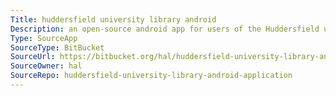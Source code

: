 ```yaml
---
Title: huddersfield university library android
Description: an open-source android app for users of the Huddersfield university library, using web scraping against a horizon portal (portable to other implementations)
Type: SourceApp
SourceType: BitBucket
SourceUrl: https://bitbucket.org/hal/huddersfield-university-library-android-application/wiki/Home
SourceOwner: hal
SourceRepo: huddersfield-university-library-android-application
---
```

